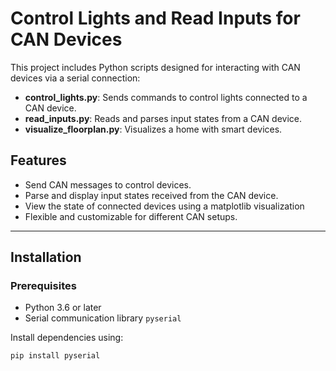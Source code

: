 # Control Lights and Read Inputs for CAN Devices

This project includes Python scripts designed for interacting with CAN devices via a serial connection:
- **control_lights.py**: Sends commands to control lights connected to a CAN device.
- **read_inputs.py**: Reads and parses input states from a CAN device.
- **visualize_floorplan.py**: Visualizes a home with smart devices.
## Features
- Send CAN messages to control devices.
- Parse and display input states received from the CAN device.
- View the state of connected devices using a matplotlib visualization
- Flexible and customizable for different CAN setups.

---

## Installation

### Prerequisites
- Python 3.6 or later
- Serial communication library `pyserial`

Install dependencies using:

```bash
pip install pyserial
